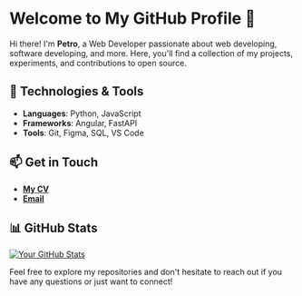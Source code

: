# Welcome to My GitHub Profile 👋

Hi there! I'm **Petro**, a Web Developer passionate about web developing, software developing, and more. Here, you'll find a collection of my projects, experiments, and contributions to open source.

## 🔧 Technologies & Tools

- **Languages**: Python, JavaScript
- **Frameworks**: Angular, FastAPI
- **Tools**: Git, Figma, SQL, VS Code

## 📫 Get in Touch

- [**My CV**](https://storozhp.github.io/web-cv/)
- [**Email**](mailto:petro.storozhukk1@gmail.com)

## 📊 GitHub Stats

[![Your GitHub Stats](https://github-readme-stats.vercel.app/api?username=storozhp&show_icons=true&theme=minimal)](https://github.com/storozhp)

Feel free to explore my repositories and don't hesitate to reach out if you have any questions or just want to connect!
